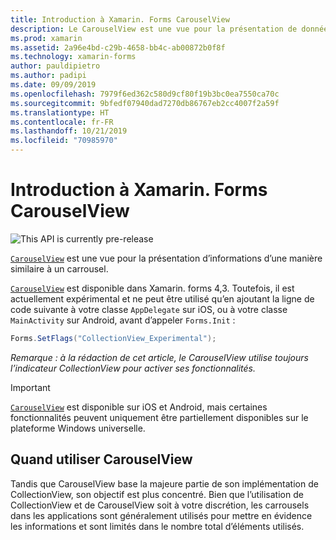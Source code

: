 ```yaml
---
title: Introduction à Xamarin. Forms CarouselView
description: Le CarouselView est une vue pour la présentation de données dans une mise en page de type carrousel.
ms.prod: xamarin
ms.assetid: 2a96e4bd-c29b-4658-bb4c-ab00872b0f8f
ms.technology: xamarin-forms
author: pauldipietro
ms.author: padipi
ms.date: 09/09/2019
ms.openlocfilehash: 7979f6ed362c580d9cf80f19b3bc0ea7550ca70c
ms.sourcegitcommit: 9bfedf07940dad7270db86767eb2cc4007f2a59f
ms.translationtype: HT
ms.contentlocale: fr-FR
ms.lasthandoff: 10/21/2019
ms.locfileid: "70985970"
---
```

# <a name="xamarinforms-carouselview-introduction"></a>Introduction à Xamarin. Forms CarouselView

![](~/media/shared/preview.png "This API is currently pre-release")

[`CarouselView`](xref:Xamarin.Forms.CarouselView) est une vue pour la présentation d’informations d’une manière similaire à un carrousel.

[`CarouselView`](xref:Xamarin.Forms.CarouselView) est disponible dans Xamarin. forms 4,3. Toutefois, il est actuellement expérimental et ne peut être utilisé qu’en ajoutant la ligne de code suivante à votre classe `AppDelegate` sur iOS, ou à votre classe `MainActivity` sur Android, avant d’appeler `Forms.Init` :

```csharp
Forms.SetFlags("CollectionView_Experimental");
```

_Remarque : à la rédaction de cet article, le CarouselView utilise toujours l’indicateur CollectionView pour activer ses fonctionnalités._

> [!IMPORTANT]
> [`CarouselView`](xref:Xamarin.Forms.CarouselView) est disponible sur iOS et Android, mais certaines fonctionnalités peuvent uniquement être partiellement disponibles sur le plateforme Windows universelle.

## <a name="when-to-use-carouselview"></a>Quand utiliser CarouselView

Tandis que CarouselView base la majeure partie de son implémentation de CollectionView, son objectif est plus concentré. Bien que l’utilisation de CollectionView et de CarouselView soit à votre discrétion, les carrousels dans les applications sont généralement utilisés pour mettre en évidence les informations et sont limités dans le nombre total d’éléments utilisés.
